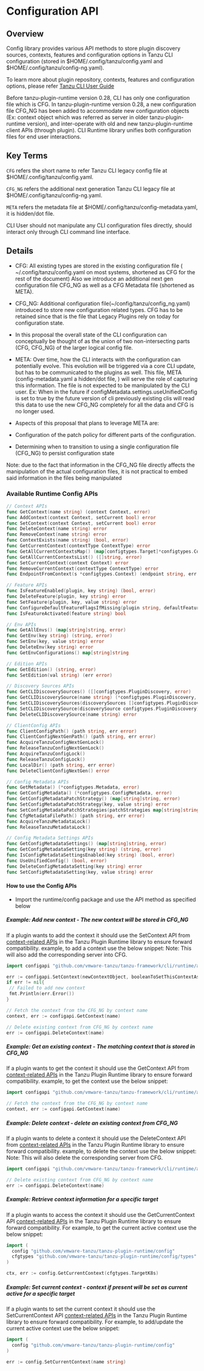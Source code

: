 # Configuration API

## Overview

Config library provides various API methods to store plugin discovery sources, contexts, features and configuration options in Tanzu CLI configuration (stored in $HOME/.config/tanzu/config.yaml and $HOME/.config/tanzu/config-ng.yaml).

To learn more about plugin repository, contexts, features and configuration options, please refer [Tanzu CLI User Guide](https://github.com/vmware-tanzu/tanzu-cli/blob/docs-draft/docs/full/README.md#tanzu-cli-user-guide)

Before tanzu-plugin-runtime version 0.28, CLI has only one configuration file which is CFG. In tanzu-plugin-runtime version 0.28, a new configuration file CFG_NG has been added to accommodate new configuration objects (Ex: context object which was referred as server in older tanzu-plugin-runtime version), and inter-operate with old and new tanzu-plugin-runtime client APIs (through plugin). CLI Runtime library unifies both configuration files for end user interactions.

## Key Terms

`CFG` refers the short name to refer Tanzu CLI legacy config file at $HOME/.config/tanzu/config.yaml.

`CFG_NG` refers the additional next generation Tanzu CLI legacy file at $HOME/.config/tanzu/config-ng.yaml.

`META` refers the metadata file at $HOME/.config/tanzu/config-metadata.yaml, it is hidden/dot file.

CLI User should not manipulate any CLI configuration files directly, should interact only through CLI command line interface.

## Details

- CFG: All existing types are stored in the existing configuration file ( ~/.config/tanzu/config.yaml on most systems, shortened as CFG for the rest of the document) Also we introduce an additional next gen configuration file CFG_NG as well as a CFG Metadata file (shortened as META).

- CFG_NG: Additional configuration file(~/config/tanzu/config_ng.yaml) introduced to store new configuration related types. CFG has to be retained since that is the file that Legacy Plugins rely on today for configuration state.

- In this proposal the overall state of the CLI configuration can conceptually be thought of as the union of two non-intersecting parts (CFG, CFG_NG) of the larger logical config file.

- META: Over time, how the CLI interacts with the configuration can potentially evolve. This evolution will be triggered via a core CLI update, but has to be communicated to the plugins as well. This file, META (config-metadata.yaml a hidden/dot file, ) will serve the role of capturing this information. The file is not expected to be manipulated by the CLI user.
  Ex: When in the future if configMetadata.settings.useUnifiedConfig is set to true by the future version of cli previously existing clis will read this data to use the new CFG_NG completely for all the data and CFG is no longer used.

- Aspects of this proposal that plans to leverage META are:

- Configuration of the patch policy for different parts of the configuration.

- Determining when to transition to using a single configuration file (CFG_NG) to persist configuration state

Note: due to the fact that information in the CFG_NG file directly affects the manipulation of the actual configuration files, it is not practical to embed said information in the files being manipulated

### Available Runtime Config APIs

``` go
// Context APIs
func GetContext(name string) (context Context, error)
func AddContext(context Context, setCurrent bool) error
func SetContext(context Context, setCurrent bool) error
func DeleteContext(name string) error
func RemoveContext(name string) error
func ContextExists(name string) (bool, error)
func GetCurrentContext(contextType ContextType) error
func GetAllCurrentContextsMap() (map[configtypes.Target]*configtypes.Context, error)
func GetAllCurrentContextsList() ([]string, error)
func SetCurrentContext(context Context) error
func RemoveCurrentContext(contextType ContextType) error
func EndpointFromContext(s *configtypes.Context) (endpoint string, err error)

// Feature APIs
func IsFeatureEnabled(plugin, key string) (bool, error)
func DeleteFeature(plugin, key string) error
func SetFeature(plugin, key, value string) error
func ConfigureDefaultFeatureFlagsIfMissing(plugin string, defaultFeatureFlags map[string]bool) error
func IsFeatureActivated(feature string) bool

// Env APIs
func GetAllEnvs() (map[string]string, error)
func GetEnv(key string) (string, error)
func SetEnv(key, value string) error
func DeleteEnv(key string) error
func GetEnvConfigurations() map[string]string

// Edition APIs
func GetEdition() (string, error)
func SetEdition(val string) (err error)

// Discovery Sources APIs
func GetCLIDiscoverySources() ([]configtypes.PluginDiscovery, error)
func GetCLIDiscoverySource(name string) (*configtypes.PluginDiscovery, error)
func SetCLIDiscoverySources(discoverySources []configtypes.PluginDiscovery) error
func SetCLIDiscoverySource(discoverySource configtypes.PluginDiscovery) error
func DeleteCLIDiscoverySource(name string) error

// ClientConfig APIs
func ClientConfigPath() (path string, err error)
func ClientConfigNextGenPath() (path string, err error)
func AcquireTanzuConfigNextGenLock()
func ReleaseTanzuConfigNextGenLock()
func AcquireTanzuConfigLock()
func ReleaseTanzuConfigLock()
func LocalDir() (path string, err error)
func DeleteClientConfigNextGen() error

// Config Metadata APIs
func GetMetadata() (*configtypes.Metadata, error)
func GetConfigMetadata() (*configtypes.ConfigMetadata, error)
func GetConfigMetadataPatchStrategy() (map[string]string, error)
func SetConfigMetadataPatchStrategy(key, value string) error
func SetConfigMetadataPatchStrategies(patchStrategies map[string]string) error
func CfgMetadataFilePath() (path string, err error)
func AcquireTanzuMetadataLock()
func ReleaseTanzuMetadataLock()

// Config Metadata Settings APIs
func GetConfigMetadataSettings() (map[string]string, error)
func GetConfigMetadataSetting(key string) (string, error)
func IsConfigMetadataSettingsEnabled(key string) (bool, error)
func UseUnifiedConfig() (bool, error)
func DeleteConfigMetadataSetting(key string) error
func SetConfigMetadataSetting(key, value string) error
```

#### How to use the Config APIs

- Import the runtime/config package and use the API method as specified below

##### Example: Add new context - The new context will be stored in CFG_NG

If a plugin wants to add the context it should use the SetContext API from
[context-related APIs](https://github.com/vmware-tanzu/tanzu-plugin-runtime/blob/main/config/contexts.go)
in the Tanzu Plugin Runtime library to ensure forward compatibility.
example, to add a context use the below snippet:
Note: This will also add the corresponding server into CFG.

``` go
import configapi "github.com/vmware-tanzu/tanzu-framework/cli/runtime/apis/config/v1alpha1"

err := configapi.SetContext(newContextObject, booleanToSetThisContextAsCurrent)
if err != nil{
 // Failed to add new context
 fmt.Println(err.Error())
}

// Fetch the context from the CFG_NG by context name
context, err := configapi.GetContext(name)

// Delete existing context from CFG_NG by context name
err := configapi.DeleteContext(name)
```

##### Example: Get an existing context - The matching context that is stored in CFG_NG

If a plugin wants to get the context it should use the GetContext API from
[context-related APIs](https://github.com/vmware-tanzu/tanzu-plugin-runtime/blob/main/config/contexts.go)
in the Tanzu Plugin Runtime library to ensure forward compatibility.
example, to get the context use the below snippet:

``` go
import configapi "github.com/vmware-tanzu/tanzu-framework/cli/runtime/apis/config/v1alpha1"

// Fetch the context from the CFG_NG by context name
context, err := configapi.GetContext(name)
```

##### Example: Delete context - delete an existing context from CFG_NG

If a plugin wants to delete a context it should use the DeleteContext API from
[context-related APIs](https://github.com/vmware-tanzu/tanzu-plugin-runtime/blob/main/config/contexts.go)
in the Tanzu Plugin Runtime library to ensure forward compatibility.
example, to delete the context use the below snippet:
Note: This will also delete the corresponding server from CFG.

``` go
import configapi "github.com/vmware-tanzu/tanzu-framework/cli/runtime/apis/config/v1alpha1"

// Delete existing context from CFG_NG by context name
err := configapi.DeleteContext(name)
```

##### Example: Retrieve context information for a specific target

If a plugin wants to access the context it should use the GetCurrentContext API
[context-related APIs](https://github.com/vmware-tanzu/tanzu-plugin-runtime/blob/main/config/contexts.go)
in the Tanzu Plugin Runtime library to ensure forward compatibility. For
example, to get the current active context use the below snippet:

``` go
import (
  config "github.com/vmware-tanzu/tanzu-plugin-runtime/config"
  cfgtypes "github.com/vmware-tanzu/tanzu-plugin-runtime/config/types"
)

ctx, err := config.GetCurrentContext(cfgtypes.TargetK8s)
```

##### Example: Set current context - context if present will be set as current active for a specific target

If a plugin wants to set the current context it should use the SetCurrentContext API
[context-related APIs](https://github.com/vmware-tanzu/tanzu-plugin-runtime/blob/main/config/contexts.go)
in the Tanzu Plugin Runtime library to ensure forward compatibility. For
example, to add/update the current active context use the below snippet:

``` go
import (
  config "github.com/vmware-tanzu/tanzu-plugin-runtime/config"
)

err := config.SetCurrentContext(name string)
```
